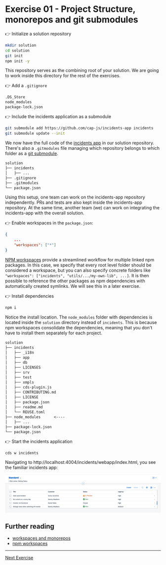 
# Exercise 01 - Project Structure, monorepos and git submodules


👉 Initialize a solution repository

```sh
mkdir solution
cd solution
git init
npm init -y
```

This repository serves as the combining root of your solution. We are going to work inside this directory for the rest of the exercises.


👉 Add a `.gitignore`

```
.DS_Store
node_modules
package-lock.json
```



👉 Include the incidents application as a submodule

```sh
git submodule add https://github.com/cap-js/incidents-app incidents
git submodule update --init
```

We now have the full code of the [incidents app](https://github.com/cap-js/incidents-app) in our solution repository.
There's also a `.gitmodules` file managing which repository belongs to which folder as a [git submodule](https://git-scm.com/book/en/v2/Git-Tools-Submodules).

```
solution
├── incidents
│   ├── ...
├── .gitignore
├── .gitmodules
└── package.json
```

Using this setup, one team can work on the incidents-app repository independently. PRs and tests are also kept inside the incidents-app repository. At the same time, another team (we) can work on integrating the incidents-app with the overall solution.

👉 Enable workspaces in the `package.json`:
```json
{
    ...
    "workspaces": ["*"]
}
```

[NPM workspaces](https://docs.npmjs.com/cli/v11/using-npm/workspaces) provide a streamlined workflow for multiple linked npm packages.
In this case, we specify that every root level folder should be considered a workspace, but you can also specify concrete folders like `"workspaces": ["incidents", "utils/.../my-own-lib", ...]`.
It is then possible to reference the other packages as npm dependencies with automatically created symlinks. We will see this in a later exercise.


👉 Install dependencies
```sh
npm i
```

Notice the install location. The `node_modules` folder with dependencies is located inside the `solution` directory instead of `incidents`.
This is because npm workspaces consolidate the dependencies, meaning that you don't have to install them separately for each project.

```
solution
├── incidents
│   ├── _i18n
│   ├── app
│   ├── db
│   ├── LICENSES
│   ├── srv
│   ├── test
│   ├── xmpls
│   ├── cds-plugin.js
│   ├── CONTRIBUTING.md
│   ├── LICENSE
│   ├── package.json
│   ├── readme.md
│   └── REUSE.toml
├── node_modules      <----
│   ├── ...
├── package-lock.json
└── package.json
```


👉 Start the incidents application
```sh
cds w incidents
```

Navigating to http://localhost:4004/incidents/webapp/index.html, you see the familiar incidents app:

![incidents app](./assets/incidents-app.png)

## Further reading

- [workspaces and monorepos](https://cap.cloud.sap/docs/guides/deployment/microservices#create-a-solution-monorepo)
- [npm workspaces](https://docs.npmjs.com/cli/v11/using-npm/workspaces)


---

[Next Exercise](../02-add-second-service/)
